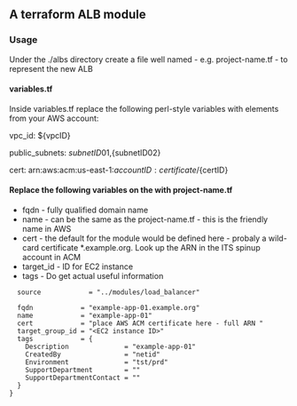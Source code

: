 ## A terraform ALB module

### Usage

Under the ./albs directory create a file well named - e.g. project-name.tf - to represent the new ALB

#### variables.tf

Inside variables.tf replace the following perl-style variables with elements from your AWS account:

vpc_id:
${vpcID}

public_subnets:
${subnetID01},${subnetID02}

cert:
arn:aws:acm:us-east-1:${accountID}:certificate/${certID}

#### Replace the following variables on the with project-name.tf

- fqdn - fully qualified domain name
- name - can be the same as the project-name.tf - this is the friendly name in AWS
- cert - the default for the module would be defined here - probaly a wild-card certificate *.example.org.  Look up the ARN in the ITS spinup account in ACM
- target_id - ID for EC2 instance
- tags - Do get actual useful information

```module "example-app-01" {
  source            = "../modules/load_balancer"

  fqdn            = "example-app-01.example.org"
  name            = "example-app-01"
  cert            = "place AWS ACM certificate here - full ARN "
  target_group_id = "<EC2 instance ID>"
  tags            = {
    Description              = "example-app-01"
    CreatedBy                = "netid"
    Environment              = "tst/prd"
    SupportDepartment        = ""
    SupportDepartmentContact = ""
  }
}
```
